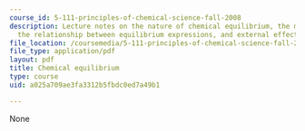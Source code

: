 ```yaml
---
course_id: 5-111-principles-of-chemical-science-fall-2008
description: Lecture notes on the nature of chemical equilibrium, the meaning of K,
  the relationship between equilibrium expressions, and external effects on K.
file_location: /coursemedia/5-111-principles-of-chemical-science-fall-2008/a025a709ae3fa3312b5fbdc0ed7a49b1_lecnotes19.pdf
file_type: application/pdf
layout: pdf
title: Chemical equilibrium
type: course
uid: a025a709ae3fa3312b5fbdc0ed7a49b1

---
```

None